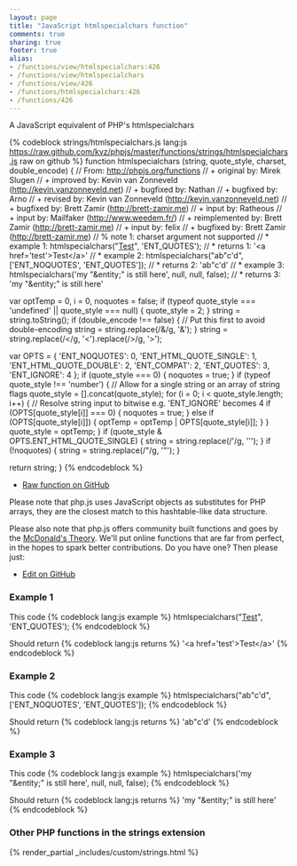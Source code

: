 ```yaml
---
layout: page
title: "JavaScript htmlspecialchars function"
comments: true
sharing: true
footer: true
alias:
- /functions/view/htmlspecialchars:426
- /functions/view/htmlspecialchars
- /functions/view/426
- /functions/htmlspecialchars:426
- /functions/426
---
```

<!-- Generated by Rakefile:build -->
A JavaScript equivalent of PHP's htmlspecialchars

{% codeblock strings/htmlspecialchars.js lang:js https://raw.github.com/kvz/phpjs/master/functions/strings/htmlspecialchars.js raw on github %}
function htmlspecialchars (string, quote_style, charset, double_encode) {
  // From: http://phpjs.org/functions
  // +   original by: Mirek Slugen
  // +   improved by: Kevin van Zonneveld (http://kevin.vanzonneveld.net)
  // +   bugfixed by: Nathan
  // +   bugfixed by: Arno
  // +    revised by: Kevin van Zonneveld (http://kevin.vanzonneveld.net)
  // +    bugfixed by: Brett Zamir (http://brett-zamir.me)
  // +      input by: Ratheous
  // +      input by: Mailfaker (http://www.weedem.fr/)
  // +      reimplemented by: Brett Zamir (http://brett-zamir.me)
  // +      input by: felix
  // +    bugfixed by: Brett Zamir (http://brett-zamir.me)
  // %        note 1: charset argument not supported
  // *     example 1: htmlspecialchars("<a href='test'>Test</a>", 'ENT_QUOTES');
  // *     returns 1: '&lt;a href=&#039;test&#039;&gt;Test&lt;/a&gt;'
  // *     example 2: htmlspecialchars("ab\"c'd", ['ENT_NOQUOTES', 'ENT_QUOTES']);
  // *     returns 2: 'ab"c&#039;d'
  // *     example 3: htmlspecialchars('my "&entity;" is still here', null, null, false);
  // *     returns 3: 'my &quot;&entity;&quot; is still here'

  var optTemp = 0,
    i = 0,
    noquotes = false;
  if (typeof quote_style === 'undefined' || quote_style === null) {
    quote_style = 2;
  }
  string = string.toString();
  if (double_encode !== false) { // Put this first to avoid double-encoding
    string = string.replace(/&/g, '&amp;');
  }
  string = string.replace(/</g, '&lt;').replace(/>/g, '&gt;');

  var OPTS = {
    'ENT_NOQUOTES': 0,
    'ENT_HTML_QUOTE_SINGLE': 1,
    'ENT_HTML_QUOTE_DOUBLE': 2,
    'ENT_COMPAT': 2,
    'ENT_QUOTES': 3,
    'ENT_IGNORE': 4
  };
  if (quote_style === 0) {
    noquotes = true;
  }
  if (typeof quote_style !== 'number') { // Allow for a single string or an array of string flags
    quote_style = [].concat(quote_style);
    for (i = 0; i < quote_style.length; i++) {
      // Resolve string input to bitwise e.g. 'ENT_IGNORE' becomes 4
      if (OPTS[quote_style[i]] === 0) {
        noquotes = true;
      }
      else if (OPTS[quote_style[i]]) {
        optTemp = optTemp | OPTS[quote_style[i]];
      }
    }
    quote_style = optTemp;
  }
  if (quote_style & OPTS.ENT_HTML_QUOTE_SINGLE) {
    string = string.replace(/'/g, '&#039;');
  }
  if (!noquotes) {
    string = string.replace(/"/g, '&quot;');
  }

  return string;
}
{% endcodeblock %}

 - [Raw function on GitHub](https://github.com/kvz/phpjs/blob/master/functions/strings/htmlspecialchars.js)

Please note that php.js uses JavaScript objects as substitutes for PHP arrays, they are 
the closest match to this hashtable-like data structure. 

Please also note that php.js offers community built functions and goes by the 
[McDonald's Theory](https://medium.com/what-i-learned-building/9216e1c9da7d). We'll put online 
functions that are far from perfect, in the hopes to spark better contributions. 
Do you have one? Then please just: 

 - [Edit on GitHub](https://github.com/kvz/phpjs/edit/master/functions/strings/htmlspecialchars.js)

### Example 1
This code
{% codeblock lang:js example %}
htmlspecialchars("<a href='test'>Test</a>", 'ENT_QUOTES');
{% endcodeblock %}

Should return
{% codeblock lang:js returns %}
'&lt;a href=&#039;test&#039;&gt;Test&lt;/a&gt;'
{% endcodeblock %}

### Example 2
This code
{% codeblock lang:js example %}
htmlspecialchars("ab\"c'd", ['ENT_NOQUOTES', 'ENT_QUOTES']);
{% endcodeblock %}

Should return
{% codeblock lang:js returns %}
'ab"c&#039;d'
{% endcodeblock %}

### Example 3
This code
{% codeblock lang:js example %}
htmlspecialchars('my "&entity;" is still here', null, null, false);
{% endcodeblock %}

Should return
{% codeblock lang:js returns %}
'my &quot;&entity;&quot; is still here'
{% endcodeblock %}


### Other PHP functions in the strings extension
{% render_partial _includes/custom/strings.html %}
